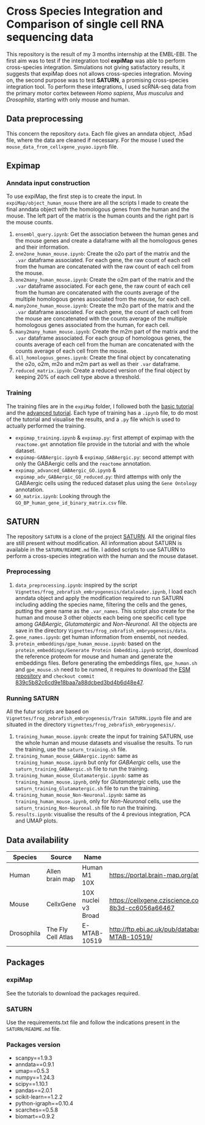 # Cross Species Integration and Comparison of single cell RNA sequencing data

This repository is the result of my 3 months internship at the EMBL-EBI. The first aim was to test if the integration tool **expiMap** was able to perform cross-species integration. Simulations not giving satisfactory results, it suggests that expiMap does not allows cross-species integration.
Moving on, the second purpose was to test **SATURN**, a promising cross-species integration tool.
To perform these integrations, I used scRNA-seq data from the primary motor cortex beteween *Homo sapiens*, *Mus musculus* and *Drosophila*, starting with only mouse and human.

## Data preprocessing

This concern the repository `data`. Each file gives an anndata object, .h5ad file, where the data are cleaned if necessary. For the mouse I used the `mouse_data_from_cellxgene_yuyao.ipynb` file.

## Expimap
### Anndata input construction

To use expiMap, the first step is to create the input. In `expiMap/object_human_mouse` there are all the scripts I made to create the final anndata object with the homologous genes from the human and the mouse. The left part of the matrix is the human counts and the right part is the mouse counts.
1. `ensembl_query.ipynb`: Get the association between the human genes and the mouse genes and create a dataframe with all the homologous genes and their information.
2. `one2one_human_mouse.ipynb`: Create the o2o part of the matrix and the `.var` dataframe associated. For each gene, the raw count of each cell from the human are concatenated with the raw count of each cell from the mouse.
3. `one2many_human_mouse.ipynb`: Create the o2m part of the matrix and the `.var` dataframe associated. For each gene, the raw count of each cell from the human are concatenated with the counts average of the multiple homologous genes associated from the mouse, for each cell.
4. `many2one_human_mouse.ipynb`: Create the m2o part of the matrix and the `.var` dataframe associated. For each gene, the count of each cell from the mouse are concatenated with the counts average of the multiple homologous genes associated from the human, for each cell.
5. `many2many_human_mouse.ipynb`: Create the m2m part of the matrix and the `.var` dataframe associated. For each group of homologous genes, the counts average of each cell from the human are concatenated with the counts average of each cell from the mouse.
6. `all_homologous_genes.ipynb`: Create the final object by concatenating the o2o, o2m, m2o and m2m part as well as their `.var` dataframe.
7. `reduced_matrix.ipynb`: Create a reduced version of the final object by keeping 20% of each cell type above a threshold.

### Training

The training files are in the `expiMap` folder, I followed both the [basic tutorial](https://docs.scarches.org/en/latest/expimap_surgery_pipeline_basic.html#Basic-tutorial-for-query-to-reference-maping-using-expiMap) and the [advanced tutorial](https://docs.scarches.org/en/latest/expimap_surgery_pipeline_advanced.html). Each type of training has a `.ipynb` file, to do most of the tutorial and visualise the results, and a `.py` file which is used to actually performed the training.
- `expimap_training.ipynb` & `expimap.py`: first attempt of expimap with the `reactome.gmt` annotation file provide in the tutorial and with the whole dataset.
- `expimap-GABAergic.ipynb` & `expimap_GABAergic.py`: second attempt with only the GABAergic cells and the `reactome` annotation.
- `expimap_advanced_GABAergic_GO.ipynb` & `expimap_adv_GABAergic_GO_reduced.py`: third attemps with only the GABAergic cells using the reduced dataset plus using the `Gene Ontology` annotation.
- `GO_matrix.ipynb`: Looking through the `GO_BP_human_gene_id_binary_matrix.csv` file.

## SATURN

The repository `SATURN` is a clone of the project [SATURN](https://github.com/snap-stanford/SATURN). All the original files are still present without modification. All information about SATURN is available in the `SATURN/README.md` file. I added scripts to use SATURN to perform a cross-species integration with the human and the mouse dataset.

### Preprocessing

1. `data_preprocessing.ipynb`: inspired by the script `Vignettes/frog_zebrafish_embryogenesis/dataloader.ipynb`, I load each anndata object and apply the modification required to run SATURN including adding the species name, filtering the cells and the genes, putting the gene name as the `.var_names`. This script also create for the human and mouse 3 other objects each being one specific cell type among *GABAergic*, *Glutamatergic* and *Non-Neuronal*. All the objects are save in the directory `Vignettes/frog_zebrafish_embryogenesis/data`.
2. `gene_names.ipynb`: get human information from ensembl, not needed.
3. `protein_embeddings/gpe_human_mouse.ipynb`: based on the `protein_embeddings/Generate Protein Embedding.ipynb` script, download the reference proteom for mouse and human and generate the embeddings files. Before generating the embeddings files, `gpe_human.sh` and `gpe_mouse.sh` need to be runned, it requires to download the [ESM repository](https://github.com/facebookresearch/esm) and `checkout commit` [839c5b82c6cd9e18baa7a88dcbed3bd4b6d48e47](https://github.com/facebookresearch/esm/commit/839c5b82c6cd9e18baa7a88dcbed3bd4b6d48e47).

### Running SATURN

All the futur scripts are based on `Vignettes/frog_zebrafish_embryogenesis/Train SATURN.ipynb` file and are situated in the directory `Vignettes/frog_zebrafish_embryogenesis/`.
1. `training_human_mouse.ipynb`: create the input for training SATURN, use the whole human and mouse datasets and visualise the results. To run the training, use the `saturn_training.sh` file.
2. `training_human_mouse_GABAergic.ipynb`: same as `training_human_mouse.ipynb` but only for *GABAergic* cells, use the `saturn_training_GABAergic.sh` file to run the training.
3. `training_human_mouse_Glutamatergic.ipynb`: same as `training_human_mouse.ipynb`, only for *Glutamatergic* cells, use the `saturn_training_Glutamatergic.sh` file to run the training.
4. `training_human_mouse_Non-Neuronal.ipynb`: same as `training_human_mouse.ipynb`, only for *Non-Neuronal* cells, use the `saturn_training_Non-Neuronal.sh` file to run the training.
5. `results.ipynb`: visualise the results of the 4 previous integration, PCA and UMAP plots.

## Data availability

| Species    | Source             | Name                | Link  |
| ---------- |--------------------| --------------------| ------------------------------------------------------------------|
| Human      | Allen brain map    | Human M1 10X        | https://portal.brain-map.org/atlases-and-data/rnaseq/human-m1-10x |
| Mouse      | CellxGene          | 10X nuclei v3 Broad | https://cellxgene.cziscience.com/collections/ae1420fe-6630-46ed-8b3d-cc6056a66467 |
| Drosophila | The Fly Cell Atlas | E-MTAB-10519        | http://ftp.ebi.ac.uk/pub/databases/microarray/data/atlas/sc_experiments/E-MTAB-10519/ |

## Packages 
### expiMap
See the tutorials to download the packages required.

### SATURN
Use the requirements.txt file and follow the indications present in the `SATURN/README.md` file.

### Packages version
- scanpy==1.9.3
- anndata==0.9.1
- umap==0.5.3
- numpy==1.24.3
- scipy==1.10.1
- pandas==2.0.1
- scikit-learn==1.2.2
- python-igraph==0.10.4
- scarches==0.5.8
- biomart==0.9.2
